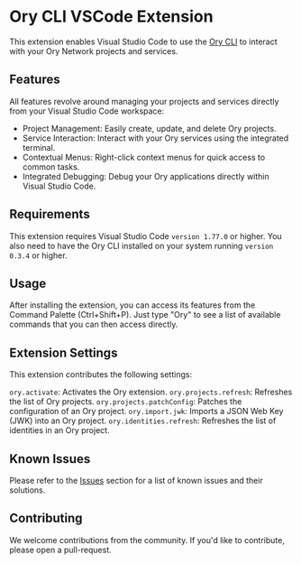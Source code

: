 # Ory CLI VSCode Extension

This extension enables Visual Studio Code to use the [Ory CLI](https://github.com/ory/cli) to interact with your Ory Network projects and services.

## Features

All features revolve around managing your projects and services directly from your Visual Studio Code workspace:

- Project Management: Easily create, update, and delete Ory projects.
- Service Interaction: Interact with your Ory services using the integrated terminal.
- Contextual Menus: Right-click context menus for quick access to common tasks.
- Integrated Debugging: Debug your Ory applications directly within Visual Studio Code.

## Requirements

This extension requires Visual Studio Code `version 1.77.0` or higher. You also need to have the Ory CLI installed on your system running `version 0.3.4` or higher.

## Usage

After installing the extension, you can access its features from the Command Palette (Ctrl+Shift+P). Just type "Ory" to see a list of available commands that you can then access directly.

## Extension Settings
This extension contributes the following settings:

`ory.activate`: Activates the Ory extension.
`ory.projects.refresh`: Refreshes the list of Ory projects.
`ory.projects.patchConfig`: Patches the configuration of an Ory project.
`ory.import.jwk`: Imports a JSON Web Key (JWK) into an Ory project.
`ory.identities.refresh`: Refreshes the list of identities in an Ory project.


## Known Issues

Please refer to the [Issues](https://github.com/ory/cli-vscode-extension/issues) section for a list of known issues and their solutions.

## Contributing

We welcome contributions from the community. If you'd like to contribute, please open a pull-request.
